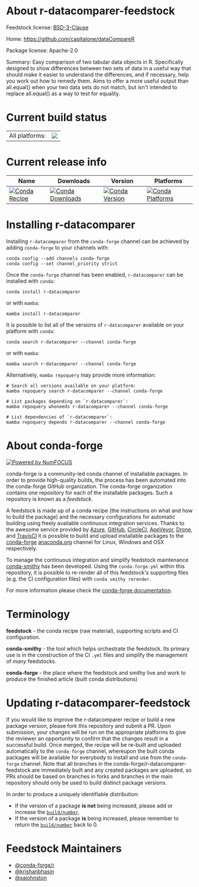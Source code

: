 About r-datacomparer-feedstock
==============================

Feedstock license: [BSD-3-Clause](https://github.com/conda-forge/r-datacomparer-feedstock/blob/main/LICENSE.txt)

Home: https://github.com/capitalone/dataCompareR

Package license: Apache-2.0

Summary: Easy comparison of two tabular data objects in R. Specifically designed to show differences between two sets of data in a useful way that should make it easier to understand the differences, and if necessary, help you work out how to remedy them. Aims to offer a more useful output than all.equal() when your two data sets do not match, but isn't intended to replace all.equal() as a way to test for equality.

Current build status
====================


<table><tr><td>All platforms:</td>
    <td>
      <a href="https://dev.azure.com/conda-forge/feedstock-builds/_build/latest?definitionId=13755&branchName=main">
        <img src="https://dev.azure.com/conda-forge/feedstock-builds/_apis/build/status/r-datacomparer-feedstock?branchName=main">
      </a>
    </td>
  </tr>
</table>

Current release info
====================

| Name | Downloads | Version | Platforms |
| --- | --- | --- | --- |
| [![Conda Recipe](https://img.shields.io/badge/recipe-r--datacomparer-green.svg)](https://anaconda.org/conda-forge/r-datacomparer) | [![Conda Downloads](https://img.shields.io/conda/dn/conda-forge/r-datacomparer.svg)](https://anaconda.org/conda-forge/r-datacomparer) | [![Conda Version](https://img.shields.io/conda/vn/conda-forge/r-datacomparer.svg)](https://anaconda.org/conda-forge/r-datacomparer) | [![Conda Platforms](https://img.shields.io/conda/pn/conda-forge/r-datacomparer.svg)](https://anaconda.org/conda-forge/r-datacomparer) |

Installing r-datacomparer
=========================

Installing `r-datacomparer` from the `conda-forge` channel can be achieved by adding `conda-forge` to your channels with:

```
conda config --add channels conda-forge
conda config --set channel_priority strict
```

Once the `conda-forge` channel has been enabled, `r-datacomparer` can be installed with `conda`:

```
conda install r-datacomparer
```

or with `mamba`:

```
mamba install r-datacomparer
```

It is possible to list all of the versions of `r-datacomparer` available on your platform with `conda`:

```
conda search r-datacomparer --channel conda-forge
```

or with `mamba`:

```
mamba search r-datacomparer --channel conda-forge
```

Alternatively, `mamba repoquery` may provide more information:

```
# Search all versions available on your platform:
mamba repoquery search r-datacomparer --channel conda-forge

# List packages depending on `r-datacomparer`:
mamba repoquery whoneeds r-datacomparer --channel conda-forge

# List dependencies of `r-datacomparer`:
mamba repoquery depends r-datacomparer --channel conda-forge
```


About conda-forge
=================

[![Powered by
NumFOCUS](https://img.shields.io/badge/powered%20by-NumFOCUS-orange.svg?style=flat&colorA=E1523D&colorB=007D8A)](https://numfocus.org)

conda-forge is a community-led conda channel of installable packages.
In order to provide high-quality builds, the process has been automated into the
conda-forge GitHub organization. The conda-forge organization contains one repository
for each of the installable packages. Such a repository is known as a *feedstock*.

A feedstock is made up of a conda recipe (the instructions on what and how to build
the package) and the necessary configurations for automatic building using freely
available continuous integration services. Thanks to the awesome service provided by
[Azure](https://azure.microsoft.com/en-us/services/devops/), [GitHub](https://github.com/),
[CircleCI](https://circleci.com/), [AppVeyor](https://www.appveyor.com/),
[Drone](https://cloud.drone.io/welcome), and [TravisCI](https://travis-ci.com/)
it is possible to build and upload installable packages to the
[conda-forge](https://anaconda.org/conda-forge) [anaconda.org](https://anaconda.org/)
channel for Linux, Windows and OSX respectively.

To manage the continuous integration and simplify feedstock maintenance
[conda-smithy](https://github.com/conda-forge/conda-smithy) has been developed.
Using the ``conda-forge.yml`` within this repository, it is possible to re-render all of
this feedstock's supporting files (e.g. the CI configuration files) with ``conda smithy rerender``.

For more information please check the [conda-forge documentation](https://conda-forge.org/docs/).

Terminology
===========

**feedstock** - the conda recipe (raw material), supporting scripts and CI configuration.

**conda-smithy** - the tool which helps orchestrate the feedstock.
                   Its primary use is in the construction of the CI ``.yml`` files
                   and simplify the management of *many* feedstocks.

**conda-forge** - the place where the feedstock and smithy live and work to
                  produce the finished article (built conda distributions)


Updating r-datacomparer-feedstock
=================================

If you would like to improve the r-datacomparer recipe or build a new
package version, please fork this repository and submit a PR. Upon submission,
your changes will be run on the appropriate platforms to give the reviewer an
opportunity to confirm that the changes result in a successful build. Once
merged, the recipe will be re-built and uploaded automatically to the
`conda-forge` channel, whereupon the built conda packages will be available for
everybody to install and use from the `conda-forge` channel.
Note that all branches in the conda-forge/r-datacomparer-feedstock are
immediately built and any created packages are uploaded, so PRs should be based
on branches in forks and branches in the main repository should only be used to
build distinct package versions.

In order to produce a uniquely identifiable distribution:
 * If the version of a package **is not** being increased, please add or increase
   the [``build/number``](https://docs.conda.io/projects/conda-build/en/latest/resources/define-metadata.html#build-number-and-string).
 * If the version of a package **is** being increased, please remember to return
   the [``build/number``](https://docs.conda.io/projects/conda-build/en/latest/resources/define-metadata.html#build-number-and-string)
   back to 0.

Feedstock Maintainers
=====================

* [@conda-forge/r](https://github.com/orgs/conda-forge/teams/r/)
* [@krishanbhasin](https://github.com/krishanbhasin/)
* [@sajohnston](https://github.com/sajohnston/)

